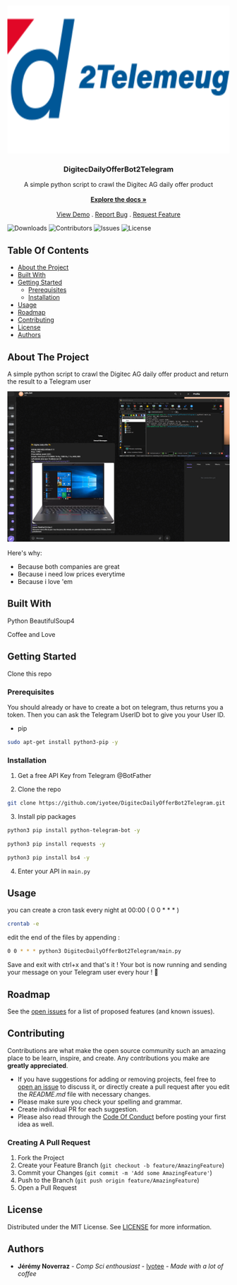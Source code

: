 <p align="center">
  <a href="https://github.com/Iyotee/DigitecDailyOfferBot2Telegram">
    <img src="images/logo.svg" alt="Logo" width="669" height="335">
  </a>

  <h3 align="center">DigitecDailyOfferBot2Telegram</h3>

  <p align="center">
    A simple python script to crawl the Digitec AG daily offer product
    <br/>
    <br/>
    <a href="https://github.com/Iyotee/DigitecDailyOfferBot2Telegram"><strong>Explore the docs »</strong></a>
    <br/>
    <br/>
    <a href="https://github.com/Iyotee/DigitecDailyOfferBot2Telegram">View Demo</a>
    .
    <a href="https://github.com/Iyotee/DigitecDailyOfferBot2Telegram/issues">Report Bug</a>
    .
    <a href="https://github.com/Iyotee/DigitecDailyOfferBot2Telegram/issues">Request Feature</a>
  </p>
</p>

![Downloads](https://img.shields.io/github/downloads/Iyotee/DigitecPriceNAvailabilityBot/total) ![Contributors](https://img.shields.io/github/contributors/Iyotee/DigitecPriceNAvailabilityBot?color=dark-green) ![Issues](https://img.shields.io/github/issues/Iyotee/DigitecPriceNAvailabilityBot) ![License](https://img.shields.io/github/license/Iyotee/DigitecPriceNAvailabilityBot)


## Table Of Contents

* [About the Project](#about-the-project)
* [Built With](#built-with)
* [Getting Started](#getting-started)
  * [Prerequisites](#prerequisites)
  * [Installation](#installation)
* [Usage](#usage)
* [Roadmap](#roadmap)
* [Contributing](#contributing)
* [License](#license)
* [Authors](#authors)


## About The Project


A simple python script to crawl the Digitec AG daily offer product and return the result to a Telegram user

![Screen Shot](images/screenshot2.png)

Here's why:

* Because both companies are great
* Because i need low prices everytime
* Because i love 'em


## Built With

Python
BeautifulSoup4

Coffee and Love

## Getting Started

Clone this repo

### Prerequisites

You should already or have to create a bot on telegram, thus returns you a token. Then you can ask the Telegram UserID bot to give you your User ID.

* pip

```sh
sudo apt-get install python3-pip -y
```

### Installation

1. Get a free API Key from Telegram @BotFather

2. Clone the repo

```sh
git clone https://github.com/iyotee/DigitecDailyOfferBot2Telegram.git
```

3. Install pip packages

```sh
python3 pip install python-telegram-bot -y
```

```sh
python3 pip install requests -y
```

```sh
python3 pip install bs4 -y
```

4. Enter your API in `main.py`


## Usage

you can create a cron task every night at 00:00 ( 0 0 * * * ) 

```sh
crontab -e
```
edit the end of the files by appending :
```sh
0 0 * * * python3 DigitecDailyOfferBot2Telegram/main.py
```

Save and exit with ctrl+x and that's it ! Your bot is now running and sending your message on your Telegram user every hour ! 🎊


## Roadmap

See the [open issues](https://github.com/Iyotee/DigitecDailyOfferBot2Telegram/issues) for a list of proposed features (and known issues).

## Contributing

Contributions are what make the open source community such an amazing place to be learn, inspire, and create. Any contributions you make are **greatly appreciated**.
* If you have suggestions for adding or removing projects, feel free to [open an issue](https://github.com/Iyotee/DigitecDailyOfferBot2Telegram/issues/new) to discuss it, or directly create a pull request after you edit the *README.md* file with necessary changes.
* Please make sure you check your spelling and grammar.
* Create individual PR for each suggestion.
* Please also read through the [Code Of Conduct](https://github.com/Iyotee/DigitecDailyOfferBot2Telegram/blob/main/CODE_OF_CONDUCT.md) before posting your first idea as well.

### Creating A Pull Request

1. Fork the Project
2. Create your Feature Branch (`git checkout -b feature/AmazingFeature`)
3. Commit your Changes (`git commit -m 'Add some AmazingFeature'`)
4. Push to the Branch (`git push origin feature/AmazingFeature`)
5. Open a Pull Request

## License

Distributed under the MIT License. See [LICENSE](https://github.com/Iyotee/DigitecDailyOfferBot2Telegram/blob/main/LICENSE.md) for more information.

## Authors

* **Jérémy Noverraz** - *Comp Sci enthousiast* - [Iyotee](https://github.com/iyotee/) - *Made with a lot of coffee*
